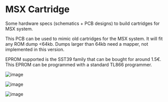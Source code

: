 # MSX Cartridge

Some hardware specs (schematics + PCB designs) to build cartridges for MSX system.

This PCB can be used to mimic old cartridges for the MSX system. 
It will fit any ROM dump <64kb. Dumps larger than 64kb need a mapper, not implemented in this version.

EPROM supported is the SST39 family that can be bought for around 1.5€. This EPROM can be programmed with a standard TL866 programmer.


![image](https://user-images.githubusercontent.com/10518690/152339307-3a6e9c70-6fbf-4a8e-9863-8e7c1c33f51b.png)

![image](https://user-images.githubusercontent.com/10518690/152339376-a6301f0e-6cf2-4d71-b730-55d9e2b8eff8.png)

![image](https://user-images.githubusercontent.com/10518690/152339422-459371d6-2b16-4e7d-a353-ec2a4bc4d9a7.png)


